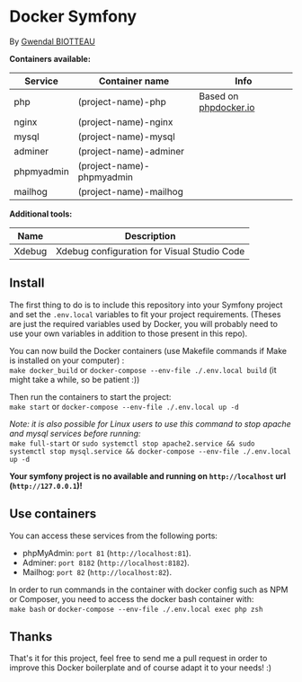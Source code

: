 # Docker Symfony

By [Gwendal BIOTTEAU](https://gwendalbiotteau.fr)

**Containers available:**

| Service    | Container name            | Info                                          |
| ---------- | ------------------------- | --------------------------------------------- |
| php        | (project-name)-php        | Based on [phpdocker.io](https://phpdocker.io) |
| nginx      | (project-name)-nginx      |                                               |
| mysql      | (project-name)-mysql      |                                               |
| adminer    | (project-name)-adminer    |                                               |
| phpmyadmin | (project-name)-phpmyadmin |                                               |
| mailhog    | (project-name)-mailhog    |                                               |

**Additional tools:**

| Name   | Description                                 |
| ------ | ------------------------------------------- |
| Xdebug | Xdebug configuration for Visual Studio Code |

## Install

The first thing to do is to include this repository into your Symfony project and set the `.env.local` variables to fit your project requirements. (Theses are just the required variables used by Docker, you will probably need to use your own variables in addition to those present in this repo).

You can now build the Docker containers (use Makefile commands if Make is installed on your computer) :  
`make docker_build`  or `docker-compose --env-file ./.env.local build` (it might take a while, so be patient :))

Then run the containers to start the project:  
`make start` or `docker-compose --env-file ./.env.local up -d`

*Note: it is also possible for Linux users to use this command to stop apache and mysql services before running:*  
`make full-start` or `sudo systemctl stop apache2.service && sudo systemctl stop mysql.service && docker-compose --env-file ./.env.local up -d`

**Your symfony project is no available and running on `http://localhost` url (`http://127.0.0.1`)!**

## Use containers

You can access these services from the following ports:
- phpMyAdmin: `port 81` (`http://localhost:81`).
- Adminer: `port 8182` (`http://localhost:8182`).
- Mailhog: `port 82` (`http://localhost:82`).

In order to run commands in the container with docker config such as NPM or Composer, you need to access the docker bash container with:  
`make bash` or `docker-compose --env-file ./.env.local exec php zsh`

## Thanks

That's it for this project, feel free to send me a pull request in order to improve this Docker boilerplate and of course adapt it to your needs! :)